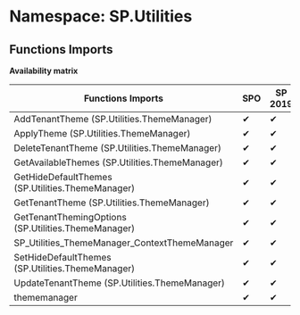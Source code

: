 # Namespace: SP.Utilities

## Functions Imports

**Availability matrix**

Functions Imports | SPO | SP 2019 | SP 2016 | SP 2013
----------|-----|---------|---------|--------
AddTenantTheme (SP.Utilities.ThemeManager) | ✔ | ✔ | ✖ | ✖
ApplyTheme (SP.Utilities.ThemeManager) | ✔ | ✔ | ✖ | ✖
DeleteTenantTheme (SP.Utilities.ThemeManager) | ✔ | ✔ | ✖ | ✖
GetAvailableThemes (SP.Utilities.ThemeManager) | ✔ | ✔ | ✖ | ✖
GetHideDefaultThemes (SP.Utilities.ThemeManager) | ✔ | ✔ | ✖ | ✖
GetTenantTheme (SP.Utilities.ThemeManager) | ✔ | ✔ | ✖ | ✖
GetTenantThemingOptions (SP.Utilities.ThemeManager) | ✔ | ✔ | ✖ | ✖
SP_Utilities_ThemeManager_ContextThemeManager | ✔ | ✔ | ✖ | ✖
SetHideDefaultThemes (SP.Utilities.ThemeManager) | ✔ | ✔ | ✖ | ✖
UpdateTenantTheme (SP.Utilities.ThemeManager) | ✔ | ✔ | ✖ | ✖
thememanager | ✔ | ✔ | ✖ | ✖
